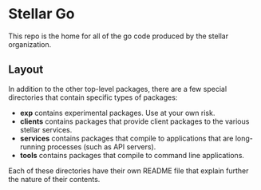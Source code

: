 # Stellar Go

This repo is the home for all of the go code produced by the stellar organization.

## Layout

In addition to the other top-level packages, there are a few special directories that contain specific types of packages:

* **exp** contains experimental packages.  Use at your own risk.
* **clients** contains packages that provide client packages to the various stellar services.
* **services** contains packages that compile to applications that are long-running processes (such as API servers).
* **tools** contains packages that compile to command line applications.

Each of these directories have their own README file that explain further the nature of their contents.
